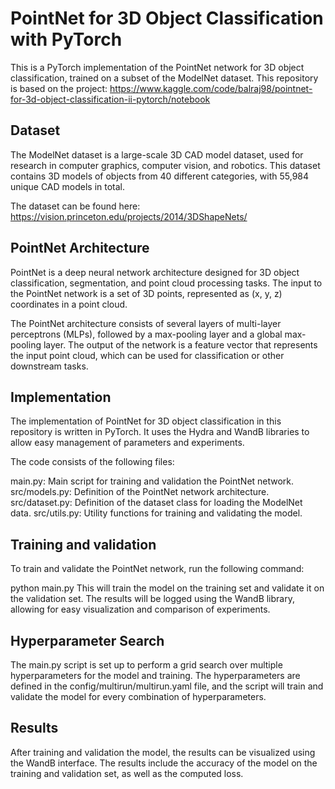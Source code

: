 # PointNet for 3D Object Classification with PyTorch
This is a PyTorch implementation of the PointNet network for 3D object classification, trained on a subset of the ModelNet dataset.
This repository is based on the project: https://www.kaggle.com/code/balraj98/pointnet-for-3d-object-classification-ii-pytorch/notebook

## Dataset
The ModelNet dataset is a large-scale 3D CAD model dataset, used for research in computer graphics, computer vision, and robotics. This dataset contains 3D models of objects from 40 different categories, with 55,984 unique CAD models in total.

The dataset can be found here: https://vision.princeton.edu/projects/2014/3DShapeNets/

## PointNet Architecture
PointNet is a deep neural network architecture designed for 3D object classification, segmentation, and point cloud processing tasks. The input to the PointNet network is a set of 3D points, represented as (x, y, z) coordinates in a point cloud.

The PointNet architecture consists of several layers of multi-layer perceptrons (MLPs), followed by a max-pooling layer and a global max-pooling layer. The output of the network is a feature vector that represents the input point cloud, which can be used for classification or other downstream tasks.

## Implementation
The implementation of PointNet for 3D object classification in this repository is written in PyTorch. It uses the Hydra and WandB libraries to allow easy management of parameters and experiments.

The code consists of the following files:

main.py: Main script for training and validation the PointNet network.
src/models.py: Definition of the PointNet network architecture.
src/dataset.py: Definition of the dataset class for loading the ModelNet data.
src/utils.py: Utility functions for training and validating the model.

## Training and validation
To train and validate the PointNet network, run the following command:

python main.py
This will train the model on the training set and validate it on the validation set. The results will be logged using the WandB library, allowing for easy visualization and comparison of experiments.

## Hyperparameter Search
The main.py script is set up to perform a grid search over multiple hyperparameters for the model and training. The hyperparameters are defined in the config/multirun/multirun.yaml file, and the script will train and validate the model for every combination of hyperparameters.

## Results
After training and validation the model, the results can be visualized using the WandB interface. The results include the accuracy of the model on the training and validation set, as well as the computed loss.
